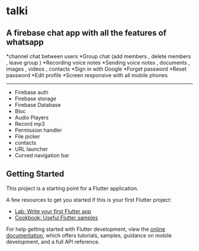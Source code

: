 # talki

## A firebase chat app with all the features of whatsapp
*channel chat between users
*Group chat (add members , delete members , leave group )
*Recording voice notes
*Sending voice notes , documents , images , videos , contacts 
*Sign in with Google
*Forget password
*Reset password
*Edit profile
*Screen responsive with all mobile phones
*******
* Firebase auth
* Firebase storage
* Firebase Database
* Bloc
* Audio Players
* Record mp3
* Permission handler
* File picker
* contacts
* URL launcher
* Curved navigation bar
## Getting Started

This project is a starting point for a Flutter application.

A few resources to get you started if this is your first Flutter project:

- [Lab: Write your first Flutter app](https://docs.flutter.dev/get-started/codelab)
- [Cookbook: Useful Flutter samples](https://docs.flutter.dev/cookbook)

For help getting started with Flutter development, view the
[online documentation](https://docs.flutter.dev/), which offers tutorials,
samples, guidance on mobile development, and a full API reference.

